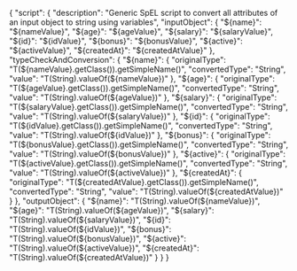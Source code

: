 {
  "script": {
    "description": "Generic SpEL script to convert all attributes of an input object to string using variables",
    "inputObject": {
      "${name}": "${nameValue}",
      "${age}": "${ageValue}",
      "${salary}": "${salaryValue}",
      "${id}": "${idValue}",
      "${bonus}": "${bonusValue}",
      "${active}": "${activeValue}",
      "${createdAt}": "${createdAtValue}"
    },
    "typeCheckAndConversion": {
      "${name}": {
        "originalType": "T(${nameValue}.getClass()).getSimpleName()",
        "convertedType": "String",
        "value": "T(String).valueOf(${nameValue})"
      },
      "${age}": {
        "originalType": "T(${ageValue}.getClass()).getSimpleName()",
        "convertedType": "String",
        "value": "T(String).valueOf(${ageValue})"
      },
      "${salary}": {
        "originalType": "T(${salaryValue}.getClass()).getSimpleName()",
        "convertedType": "String",
        "value": "T(String).valueOf(${salaryValue})"
      },
      "${id}": {
        "originalType": "T(${idValue}.getClass()).getSimpleName()",
        "convertedType": "String",
        "value": "T(String).valueOf(${idValue})"
      },
      "${bonus}": {
        "originalType": "T(${bonusValue}.getClass()).getSimpleName()",
        "convertedType": "String",
        "value": "T(String).valueOf(${bonusValue})"
      },
      "${active}": {
        "originalType": "T(${activeValue}.getClass()).getSimpleName()",
        "convertedType": "String",
        "value": "T(String).valueOf(${activeValue})"
      },
      "${createdAt}": {
        "originalType": "T(${createdAtValue}.getClass()).getSimpleName()",
        "convertedType": "String",
        "value": "T(String).valueOf(${createdAtValue})"
      }
    },
    "outputObject": {
      "${name}": "T(String).valueOf(${nameValue})",
      "${age}": "T(String).valueOf(${ageValue})",
      "${salary}": "T(String).valueOf(${salaryValue})",
      "${id}": "T(String).valueOf(${idValue})",
      "${bonus}": "T(String).valueOf(${bonusValue})",
      "${active}": "T(String).valueOf(${activeValue})",
      "${createdAt}": "T(String).valueOf(${createdAtValue})"
    }
  }
}

